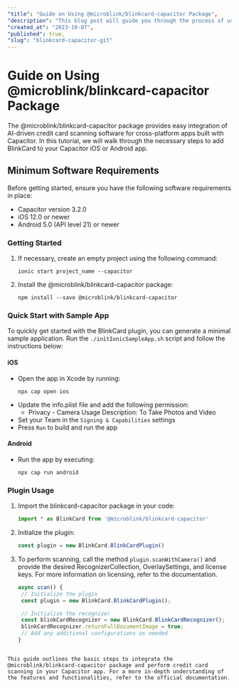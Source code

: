 ```yaml
---
"title": "Guide on Using @microblink/blinkcard-capacitor Package",
"description": "This blog post will guide you through the process of using the @microblink/blinkcard-capacitor package to add AI-driven credit card scanning software to your Capacitor iOS or Android apps.",
"created_at": "2023-10-07",
"published": true,
"slug": "blinkcard-capacitor-git"
---
```


# Guide on Using @microblink/blinkcard-capacitor Package

The @microblink/blinkcard-capacitor package provides easy integration of AI-driven credit card scanning software for cross-platform apps built with Capacitor. In this tutorial, we will walk through the necessary steps to add BlinkCard to your Capacitor iOS or Android app.

## Minimum Software Requirements

Before getting started, ensure you have the following software requirements in place:

- Capacitor version 3.2.0
- iOS 12.0 or newer
- Android 5.0 (API level 21) or newer

### Getting Started

1. If necessary, create an empty project using the following command:
   
   ```shell
   ionic start project_name --capacitor
   ```

2. Install the @microblink/blinkcard-capacitor package:
   
   ```shell
   npm install --save @microblink/blinkcard-capacitor
   ```

### Quick Start with Sample App

To quickly get started with the BlinkCard plugin, you can generate a minimal sample application. Run the `./initIonicSampleApp.sh` script and follow the instructions below:

#### iOS

- Open the app in Xcode by running:
  ```shell
  npx cap open ios
  ```
- Update the info.plist file and add the following permission:
  - Privacy - Camera Usage Description: To Take Photos and Video
- Set your Team in the `Signing & Capabilities` settings
- Press `Run` to build and run the app

#### Android

- Run the app by executing:
  ```shell
  npx cap run android
  ```

### Plugin Usage

1. Import the blinkcard-capacitor package in your code:
   
   ```typescript
   import * as BlinkCard from '@microblink/blinkcard-capacitor'
   ```

2. Initialize the plugin:
   
   ```typescript
   const plugin = new BlinkCard.BlinkCardPlugin()
   ```

3. To perform scanning, call the method `plugin.scanWithCamera()` and provide the desired RecognizerCollection, OverlaySettings, and license keys. For more information on licensing, refer to the documentation.

   ```typescript
   async scan() {
   	// Initialize the plugin
   	const plugin = new BlinkCard.BlinkCardPlugin();
   
   	// Initialize the recognizer
   	const blinkCardRecognizer = new BlinkCard.BlinkCardRecognizer();
   	blinkCardRecognizer.returnFullDocumentImage = true;
   	// Add any additional configurations as needed
   }
```

This guide outlines the basic steps to integrate the @microblink/blinkcard-capacitor package and perform credit card scanning in your Capacitor app. For a more in-depth understanding of the features and functionalities, refer to the official documentation.